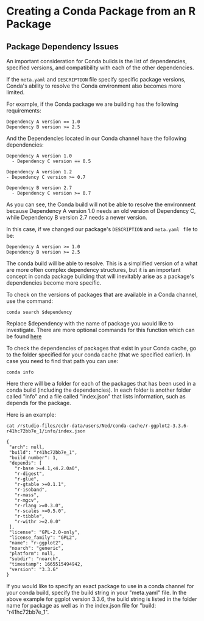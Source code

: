 # Creating a Conda Package from an R Package

## Package Dependency Issues

An important consideration for Conda builds is the list of dependencies, specified versions, and compatibility with each of the other dependencies.

If the `meta.yaml` and `DESCRIPTION` file specify specific package versions, Conda's ability to resolve the Conda environment also becomes more limited.

For example, if the Conda package we are building has the following requirements:

```
Dependency A version == 1.0
Dependency B version >= 2.5
```

And the Dependencies located in our Conda channel have the following dependencies:

```
Dependency A version 1.0
  - Dependency C version == 0.5

Dependency A version 1.2
- Dependency C version >= 0.7

Dependency B version 2.7
  - Dependency C version >= 0.7
```

As you can see, the Conda build will not be able to resolve the environment because Dependency A version 1.0 needs an old version of Dependency C, while Dependency B version 2.7 needs a newer version. 

In this case, if we changed our package's `DESCRIPTION` and `meta.yaml ` file to be:

```
Dependency A version >= 1.0
Dependency B version >= 2.5
```

The conda build will be able to resolve. This is a simplified version of a what are more often complex dependency structures, but it is an important concept in conda package building that will inevitably arise as a package's dependencies become more specific.

To check on the versions of packages that are available in a Conda channel, use the command:

```
conda search $dependency
```

Replace $dependency with the name of package you would like to investigate. There are more optional commands for this function which can be found [here](https://docs.conda.io/projects/conda/en/latest/commands/search.html)

To check the dependencies of packages that exist in your Conda cache, go to the folder specified for your conda cache (that we specified earlier). In case you need to find that path you can use:

 ```
conda info
 ```

Here there will be a folder for each of the packages that has been used in a conda build (including the dependencies). In each folder is another folder called "info" and a file called "index.json" that lists information, such as depends for the package.

Here is an example:

 ```
 cat /rstudio-files/ccbr-data/users/Ned/conda-cache/r-ggplot2-3.3.6-r41hc72bb7e_1/info/index.json

{
  "arch": null,
  "build": "r41hc72bb7e_1",
  "build_number": 1,
  "depends": [
    "r-base >=4.1,<4.2.0a0",
    "r-digest",
    "r-glue",
    "r-gtable >=0.1.1",
    "r-isoband",
    "r-mass",
    "r-mgcv",
    "r-rlang >=0.3.0",
    "r-scales >=0.5.0",
    "r-tibble",
    "r-withr >=2.0.0"
  ],
  "license": "GPL-2.0-only",
  "license_family": "GPL2",
  "name": "r-ggplot2",
  "noarch": "generic",
  "platform": null,
  "subdir": "noarch",
  "timestamp": 1665515494942,
  "version": "3.3.6"
}
 ```

 If you would like to specify an exact package to use in a conda channel for your conda build, specify the build string in your "meta.yaml" file. In the above example for ggplot version 3.3.6, the build string is listed in the folder name for package as well as in the index.json file for "build: "r41hc72bb7e_1".